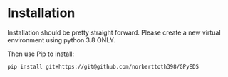 # Installation

Installation should be pretty straight forward. Please create a new virtual environment using python 3.8 ONLY.

Then use Pip to install:

	pip install git+https://git@github.com/norberttoth398/GPyEDS
